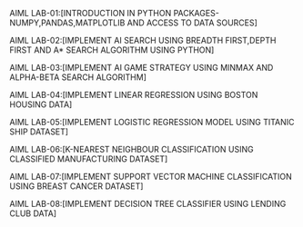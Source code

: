 AIML LAB-01:[INTRODUCTION IN PYTHON PACKAGES-NUMPY,PANDAS,MATPLOTLIB AND ACCESS TO DATA SOURCES]

AIML LAB-02:[IMPLEMENT AI SEARCH USING BREADTH FIRST,DEPTH FIRST AND A* SEARCH ALGORITHM USING PYTHON]

AIML LAB-03:[IMPLEMENT AI GAME STRATEGY USING MINMAX AND ALPHA-BETA SEARCH ALGORITHM]

AIML LAB-04:[IMPLEMENT LINEAR REGRESSION USING BOSTON HOUSING DATA]

AIML LAB-05:[IMPLEMENT LOGISTIC REGRESSION MODEL USING TITANIC SHIP DATASET]

AIML LAB-06:[K-NEAREST NEIGHBOUR CLASSIFICATION USING CLASSIFIED MANUFACTURING DATASET]

AIML LAB-07:[IMPLEMENT SUPPORT VECTOR MACHINE CLASSIFICATION USING BREAST CANCER DATASET]

AIML LAB-08:[IMPLEMENT DECISION TREE CLASSIFIER USING LENDING CLUB DATA]
